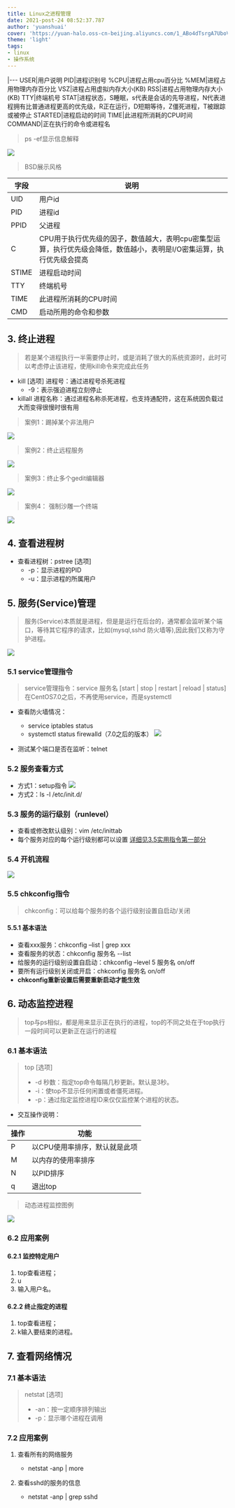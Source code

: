 ```yaml
---
title: Linux之进程管理
date: 2021-post-24 08:52:37.787
author: 'yuanshuai'
cover: 'https://yuan-halo.oss-cn-beijing.aliyuncs.com/1_ABo4dTsrgA7UboVI7c6yIA.jpeg'
theme: 'light'
tags: 
- linux
- 操作系统
---
```


|---
USER|用户说明
PID|进程识别号
%CPU|进程占用cpu百分比
%MEM|进程占用物理内存百分比
VSZ|进程占用虚拟内存大小(KB)
RSS|进程占用物理内存大小(KB)
TTY|终端机号
STAT|进程状态，S睡眠，s代表是会话的先导进程，N代表进程拥有比普通进程更高的优先级，R正在运行，D短期等待，Z僵死进程，T被跟踪或被停止
STARTED|进程启动的时间
TIME|此进程所消耗的CPU时间
COMMAND|正在执行的命令或进程名

> ps -ef显示信息解释

![](https://hexobbblog.oss-cn-beijing.aliyuncs.com/images/linux/3.9psef.png)

> BSD展示风格

字段|说明
---|---
UID|用户id
PID|进程id
PPID|父进程
C|CPU用于执行优先级的因子，数值越大，表明cpu密集型运算，执行优先级会降低，数值越小，表明是I/O密集运算，执行优先级会提高
STIME|进程启动时间
TTY|终端机号
TIME|此进程所消耗的CPU时间
CMD|启动所用的命令和参数

## 3. 终止进程

> 若是某个进程执行一半需要停止时，或是消耗了很大的系统资源时，此时可以考虑停止该进程，使用kill命令来完成此任务

* kill [选项] 进程号：通过进程号杀死进程
  * -9：表示强迫进程立刻停止
* killall 进程名称：通过进程名称杀死进程，也支持通配符，这在系统因负载过大而变得很慢时很有用

> 案例1：踢掉某个非法用户

![](https://hexobbblog.oss-cn-beijing.aliyuncs.com/images/linux/3.10%E6%A1%88%E4%BE%8B1.jpg)

> 案例2：终止远程服务

![](https://hexobbblog.oss-cn-beijing.aliyuncs.com/images/linux/3.10%E6%A1%88%E4%BE%8B2.jpg)

> 案例3：终止多个gedit编辑器

![](https://hexobbblog.oss-cn-beijing.aliyuncs.com/images/linux/3.10%E6%A1%88%E4%BE%8B3.jpg)

> 案例4： 强制沙雕一个终端

![](https://hexobbblog.oss-cn-beijing.aliyuncs.com/images/linux/3.10%E6%A1%88%E4%BE%8B4.jpg)

## 4. 查看进程树

* 查看进程树：pstree [选项]
  * -p：显示进程的PID
  * -u：显示进程的所属用户

## 5. 服务(Service)管理

> 服务(Service)本质就是进程，但是是运行在后台的，通常都会监听某个端口，等待其它程序的请求，比如(mysql,sshd 防火墙等),因此我们又称为守护进程。

![](https://hexobbblog.oss-cn-beijing.aliyuncs.com/images/linux/3.10%E6%9C%8D%E5%8A%A1%E8%AF%B4%E6%98%8E.jpg)

### 5.1 service管理指令

> service管理指令：service 服务名 [start | stop | restart | reload | status]
> 在CentOS7.0之后，不再使用service，而是systemctl

* 查看防火墙情况：
  * service iptables status
  * systemctl status firewalld（7.0之后的版本）
![](https://hexobbblog.oss-cn-beijing.aliyuncs.com/images/linux/3.10%E6%89%93%E5%BC%80%E5%85%B3%E9%97%AD%E9%98%B2%E7%81%AB%E5%A2%99.jpg)

* 测试某个端口是否在监听：telnet

### 5.2 服务查看方式

* 方式1：setup指令
![](https://hexobbblog.oss-cn-beijing.aliyuncs.com/images/linux/3.10%E6%9F%A5%E7%9C%8B%E7%B3%BB%E7%BB%9F%E6%9C%8D%E5%8A%A1.jpg)
* 方式2：ls -l /etc/init.d/

### 5.3 服务的运行级别（runlevel）

* 查看或修改默认级别：vim /etc/inittab
* 每个服务对应的每个运行级别都可以设置
[详细见3.5实用指令第一部分](3.5实用指令.md)

### 5.4 开机流程

![](https://hexobbblog.oss-cn-beijing.aliyuncs.com/images/linux/3.10%E5%BC%80%E6%9C%BA%E6%B5%81%E7%A8%8B.png)

### 5.5 chkconfig指令

> chkconfig：可以给每个服务的各个运行级别设置自启动/关闭

#### 5.5.1 基本语法

* 查看xxx服务：chkconfig –list | grep xxx
* 查看服务的状态：chkconfig 服务名 --list
* 给服务的运行级别设置自启动：chkconfig –level 5 服务名 on/off
* 要所有运行级别关闭或开启：chkconfig 服务名 on/off
* **chkconfig重新设置后需要重新启动才能生效**

## 6. 动态监控进程

> top与ps相似，都是用来显示正在执行的进程，top的不同之处在于top执行一段时间可以更新正在运行的进程

### 6.1 基本语法

> top [选项]
>
>* -d 秒数：指定top命令每隔几秒更新。默认是3秒。
>* -i：使top不显示任何闲置或者僵死进程。
>* -p：通过指定监控进程ID来仅仅监控某个进程的状态。

* 交互操作说明：

操作|功能
---|---
P|以CPU使用率排序，默认就是此项
M|以内存的使用率排序
N|以PID排序
q|退出top

>动态进程监控图例

![](https://hexobbblog.oss-cn-beijing.aliyuncs.com/images/linux/3.10%E5%8A%A8%E6%80%81%E8%BF%9B%E7%A8%8B%E7%9B%91%E6%8E%A7%E5%9B%BE%E4%BE%8B.jpg)

### 6.2 应用案例

#### 6.2.1  监控特定用户

1. top查看进程；
2. u
3. 输入用户名。

#### 6.2.2 终止指定的进程

1. top查看进程；
2. k输入要结束的进程。

## 7. 查看网络情况

### 7.1 基本语法

> netstat [选项]
>
> * -an：按一定顺序排列输出
> * -p：显示哪个进程在调用

### 7.2 应用案例

1. 查看所有的网络服务
    * netstat -anp | more

2. 查看sshd的服务的信息
    * netstat -anp | grep sshd
